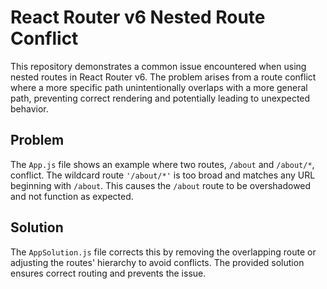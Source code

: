 # React Router v6 Nested Route Conflict

This repository demonstrates a common issue encountered when using nested routes in React Router v6.  The problem arises from a route conflict where a more specific path unintentionally overlaps with a more general path, preventing correct rendering and potentially leading to unexpected behavior.

## Problem

The `App.js` file shows an example where two routes, `/about` and `/about/*`, conflict. The wildcard route `'/about/*'` is too broad and matches any URL beginning with `/about`.  This causes the `/about` route to be overshadowed and not function as expected. 

## Solution

The `AppSolution.js` file corrects this by removing the overlapping route or adjusting the routes' hierarchy to avoid conflicts. The provided solution ensures correct routing and prevents the issue.